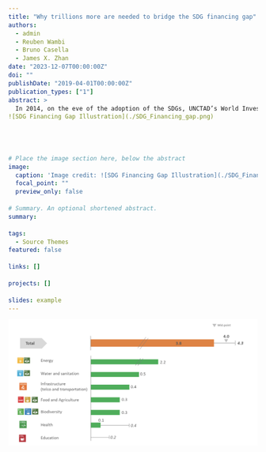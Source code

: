 ```yaml
---
title: "Why trillions more are needed to bridge the SDG financing gap"
authors: 
  - admin
  - Reuben Wambi
  - Bruno Casella
  - James X. Zhan
date: "2023-12-07T00:00:00Z"
doi: ""
publishDate: "2019-04-01T00:00:00Z"
publication_types: ["1"]
abstract: >
  In 2014, on the eve of the adoption of the SDGs, UNCTAD’s World Investment Report put the annual investment gap faced by developing countries to achieve the goals at $2.5 trillion. A new midpoint review sets the bar much higher, at $4 - $4.3 trillion, according to the latest UNCTAD SDG Investment Trends Monitor. Taking place ahead of COP28, the World Investment Forum 2023 offers a platform for policymakers at the highest levels to take decisive actions to accelerate SDG financing.
![SDG Financing Gap Illustration](./SDG_Financing_gap.png)




# Place the image section here, below the abstract
image:
  caption: 'Image credit: ![SDG Financing Gap Illustration](./SDG_Financing_gap.png)'
  focal_point: ""
  preview_only: false

# Summary. An optional shortened abstract.
summary: 

tags:
  - Source Themes
featured: false

links: []

projects: []

slides: example
---
```


![SDG Financing Gap Illustration](./SDG_Financing_gap.png)
